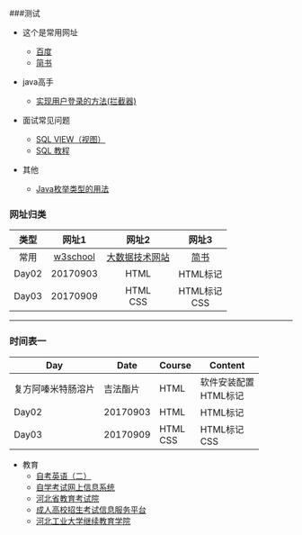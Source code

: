###测试
- 这个是常用网址
	- [百度](https://www.baidu.com/)
	- [简书](https://www.jianshu.com/)
- java高手
	- [实现用户登录的方法(拦截器)](https://www.jb51.net/article/143873.htm)
- 面试常见问题
	- [SQL VIEW（视图）](https://www.w3school.com.cn/sql/sql_view.asp)
	- [SQL 教程](https://www.w3school.com.cn/sql/index.asp)

- 其他
	- [Java枚举类型的用法](https://www.cnblogs.com/qlqwjy/p/9065264.html)	
	
### 网址归类

|类型|网址1|网址2|网址3|
|:---:|:---:|:---:|:---:|
|常用|[w3school](https://www.w3school.com.cn/)|[大数据技术网站](https://www.iteblog.com/)|[简书](https://www.jianshu.com/ "简书")|
|Day02|20170903|HTML|HTML标记|
|Day03|20170909|HTML<br>CSS|HTML标记<br>CSS|
----------

### 时间表一

|Day|Date|Course|Content|
|---|---|---|---|
|复方阿嗪米特肠溶片|吉法酯片|HTML|软件安装配置<br>HTML标记|
|Day02|20170903|HTML|HTML标记|
|Day03|20170909|HTML<br>CSS|HTML标记<br>CSS|
- 教育
	- [自考英语（二）](http://m.hbpx.net/news/53187.html)
	- [自学考试网上信息系统](http://zk.hebeea.edu.cn/HebzkWeb/index.do)
	- [河北省教育考试院](http://www.hebeea.edu.cn/index.html)
	- [成人高校招生考试信息服务平台](http://www.hebeea.edu.cn/html/zkfw/ck/index.html)
	- [河北工业大学继续教育学院](http://chengjiao.hebut.edu.cn/)
